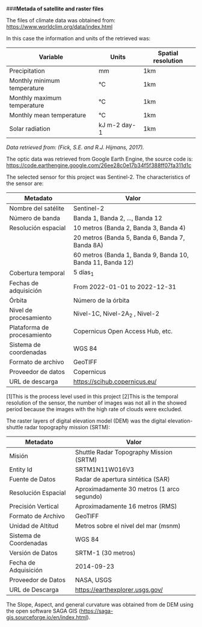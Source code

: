 

###**Metada of satellite and raster files**

The files of climate data was obtained from: https://www.worldclim.org/data/index.html 

In this case the information and units of the retrieved was:


| Variable                        |Units         |Spatial resolution |  
|---------------------------------|--------------|-------------------|
| Precipitation                   |  mm          | 1km               |  
| Monthly minimum temperature     |  °C          | 1km               |  
| Monthly maximum temperature     |  °C          | 1km               |  
| Monthly mean temperature        |  °C          | 1km               |  
| Solar radiation                 | kJ m-2 day-1 | 1km               |  

 *Data retrieved from: (Fick, S.E. and R.J. Hijmans, 2017).*

The optic data was retrieved from Google Earth Engine, the source code is:
https://code.earthengine.google.com/26ee28c0e17b34f5f388ff07fa311d1c

The selected sensor for this project was Sentinel-2. The characteristics of the sensor are:

| Metadato                | Valor                                      |
|-------------------------|--------------------------------------------|
| Nombre del satélite     | Sentinel-2                                 |
| Número de banda         | Banda 1, Banda 2, ..., Banda 12             |
| Resolución espacial     | 10 metros (Banda 2, Banda 3, Banda 4)       |
|                         | 20 metros (Banda 5, Banda 6, Banda 7, Banda 8A)|
|                         | 60 metros (Banda 1, Banda 9, Banda 10, Banda 11, Banda 12)|
| Cobertura temporal      | 5 días$_{1}$                            |
| Fechas de adquisición   | From 2022-01-01 to 2022-12-31                     |
| Órbita                  | Número de la órbita                        |
| Nivel de procesamiento  | Nivel-1C, Nivel-2A$_{2}$ , Nivel-2                   |
| Plataforma de procesamiento | Copernicus Open Access Hub, etc.           |
| Sistema de coordenadas  | WGS 84                                     |
| Formato de archivo      | GeoTIFF                     |
| Proveedor de datos      | Copernicus                                 |
| URL de descarga         | https://scihub.copernicus.eu/                   |

[1]This is the process level used in this project
[2]This is the temporal resolution of the sensor, the number of images was not all in the showed period because the images with the high rate of clouds were excluded. 

The raster layers of digital elevation model (DEM) was the digital elevation-shuttle radar topography mission (SRTM): 

| Metadato                | Valor                                      |
|-------------------------|--------------------------------------------|
| Misión                  | Shuttle Radar Topography Mission (SRTM)     |
|Entity Id                | SRTM1N11W016V3                              |
| Fuente de Datos         | Radar de apertura sintética (SAR)          |
| Resolución Espacial     | Aproximadamente 30 metros (1 arco segundo)|
| Precisión Vertical      | Aproximadamente 16 metros (RMS)           |
| Formato de Archivo      | GeoTIFF                        |
| Unidad de Altitud       | Metros sobre el nivel del mar (msnm)      |
| Sistema de Coordenadas  | WGS 84                                     |
| Versión de Datos        | SRTM-1 (30 metros)    |
| Fecha de Adquisición    | 2014-09-23 |
| Proveedor de Datos      | NASA, USGS                                 |
| URL de Descarga         | https://earthexplorer.usgs.gov/|

The Slope, Aspect, and general curvature was obtained from de DEM using the open software SAGA GIS (https://saga-gis.sourceforge.io/en/index.html).

